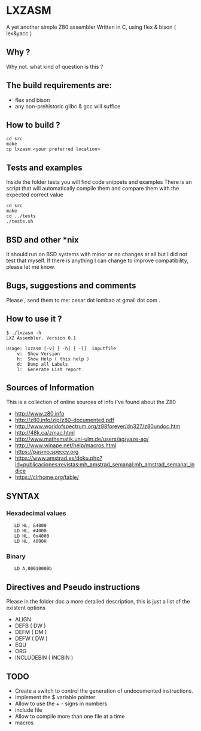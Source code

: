 # LXZASM

A yet another simple Z80 assembler
Written in C, using flex & bison ( lex&yacc )

## Why ?
Why not. what kind of question is this ?


## The build requirements are:
- flex and bison
- any non-prehistoric glibc & gcc  will suffice

## How to build ?
``` 
cd src
make
cp lxzasm <your preferred location>
```

## Tests and examples
Inside the folder tests you will find code snippets and examples
There is an script that will automatically compile them and compare 
them with the expected correct value

```
cd src
make
cd ../tests
./tests.sh
```


## BSD and other *nix 
It should run on BSD systems with minor or no changes at all but I did not test that myself.
If there is anything I can change to improve compatibility, please let me know.  

## Bugs, suggestions and comments
Please , send them to me: cesar dot lombao at gmail dot com .

## How to use it ?
```
$ ./lxzasm -h
LXZ Assembler. Version 0.1

Usage: lxzasm [-v] [ -h] [ -l]  inputfile 
	v:  Show Version
	h:  Show Help ( this help )
	d:  Dump all Labels
	l:  Generate List report
```


## Sources of Information
This is a collection of online sources of info I've found about the Z80

* http://www.z80.info
* http://z80.info/zip/z80-documented.pdf 
* http://www.worldofspectrum.org/z88forever/dn327/z80undoc.htm  
* http://48k.ca/zmac.html
* http://www.mathematik.uni-ulm.de/users/ag/yaze-ag/
* http://www.winape.net/help/macros.html
* https://pasmo.speccy.org
* https://www.amstrad.es/doku.php?id=publicaciones:revistas:mh_amstrad_semanal:mh_amstrad_semanal_indice
* https://clrhome.org/table/


## SYNTAX

### Hexadecimal values
```
   LD HL, &4000 
   LD HL, #4000
   LD HL, 0x4000
   LD HL, 4000H
```

### Binary
```
   LD A,00010000b
```


## Directives and Pseudo instructions
Please in the folder doc a more detailed description, this is just a list of
the existent options
* ALIGN
* DEFB ( DW )
* DEFM ( DM )
* DEFW ( DW )
* EQU
* ORG
* INCLUDEBIN ( INCBIN )



## TODO
* Create a switch to control the generation of undocumented instructions.
* Implement the $ variable pointer
* Allow to use the + - signs in numbers
* include file
* Allow to compile more than one file at a time
* macros
